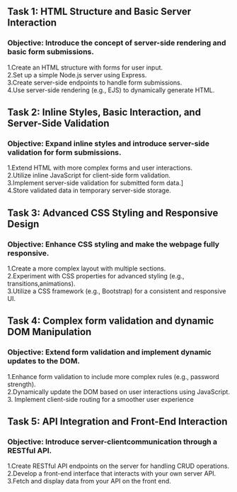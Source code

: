 ## Task 1: HTML Structure and Basic Server Interaction

### Objective: Introduce the concept of server-side rendering and basic form submissions.
1.Create an HTML structure with forms for user input.
</br>
2.Set up a simple Node.js server using Express.
</br>
3.Create server-side endpoints to handle form submissions.
</br>
4.Use server-side rendering (e.g., EJS) to dynamically generate HTML.
</br>
## Task 2: Inline Styles, Basic Interaction, and Server-Side Validation

### Objective: Expand inline styles and introduce server-side validation for form submissions.
1.Extend HTML with more complex forms and user interactions.
</br>
2.Utilize inline JavaScript for client-side form validation.
</br>
3.Implement server-side validation for submitted form data.]
</br>
4.Store validated data in temporary server-side storage.
</br>
## Task 3: Advanced CSS Styling and Responsive Design

### Objective: Enhance CSS styling and make the webpage fully responsive.
1.Create a more complex layout with multiple sections.
</br>
2.Experiment with CSS properties for advanced styling (e.g., transitions,animations).
</br>
3.Utilize a CSS framework (e.g., Bootstrap) for a consistent and responsive UI.
</br>
## Task 4: Complex form validation and dynamic DOM Manipulation

### Objective: Extend form validation and implement dynamic updates to the DOM.
1.Enhance form validation to include more complex rules (e.g., password strength).
</br>
2.Dynamically update the DOM based on user interactions using JavaScript.
</br>
3. Implement client-side routing for a smoother user experience
</br>
## Task 5: API Integration and Front-End Interaction

### Objective: Introduce server-clientcommunication through a RESTful API.
1.Create RESTful API endpoints on the server for handling CRUD operations.
</br>
2.Develop a front-end interface that interacts with your own server API.
</br>
3.Fetch and display data from your API on the front end. 
</br>




